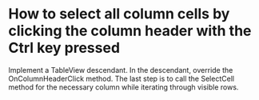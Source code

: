 # How to select all column cells by clicking the column header with the Ctrl key pressed


<p>Implement a TableView descendant. In the descendant, override the OnColumnHeaderClick method. The last step is to call the SelectCell method for the necessary column  while iterating through visible rows.</p>

<br/>


